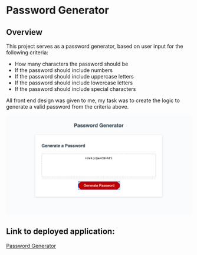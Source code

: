 # Password Generator

## Overview

This project serves as a password generator, based on user input for the following criteria:

- How many characters the password should be
- If the password should include numbers
- If the password should include uppercase letters
- If the password should include lowercase letters
- If the password should include special characters

All front end design was given to me, my task was to create the logic to generate a valid password from the criteria above. 

![Image of password generator with a password created](./passwordGenerator.png)

## Link to deployed application:
[Password Generator](https://kelseybenedict.github.io/passwordgenerator.github.io/Develop/)
